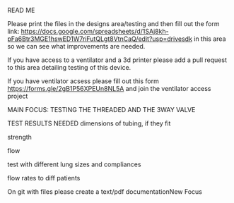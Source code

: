 READ ME

Please print the files in the designs
area/testing and then fill out the form link: https://docs.google.com/spreadsheets/d/1SAj8kh-pFa6Btr3MGE1hswED1W7riFutQLgt8VtnCaQ/edit?usp=drivesdk
in this area so we can see what improvements are needed.

If you have access to a ventilator and a 3d printer please add a 
pull request to this area detailing testing of this device.

If you have ventilator acsess please fill out this form https://forms.gle/2gB1P56XPEUn8NL5A
and join the ventilator access project

MAIN FOCUS: TESTING THE THREADED AND THE 3WAY VALVE

TEST RESULTS NEEDED
dimensions of tubing, if they fit

strength

flow

test with different lung sizes and compliances

flow rates to diff patients


On git with files please create a text/pdf documentationNew Focus
